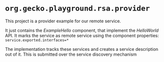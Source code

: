 # `org.gecko.playground.rsa.provider`

This project is a provider example for our remote service.

It just contains the *ExampleHello* component, that implement the *HelloWorld* API. It marks the service as remote service using the component properties: `service.exported.interfaces=*`

The implementation tracks these services and creates a service description out of it. This is submitted over the service discovery mechanism

